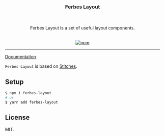 <div align="center" >
  <h3>Ferbes Layout</h3>
  <br/>
  <br/>
  Ferbes Layout is a set of useful layout components.
  <br/>
  <br/>

[![npm](https://img.shields.io/npm/v/ferbes-layout.svg?style=for-the-badge)](https://www.npmjs.com/package/ferbes-layout)

  <hr/>
</div>

[Documentation](https://ferbes-layout.netlify.app)

`Ferbes Layout` is based on [Stitches](https://stitches.dev).

## Setup

```bash
$ npm i ferbes-layout
# or
$ yarn add ferbes-layout
```

## License

MIT.
